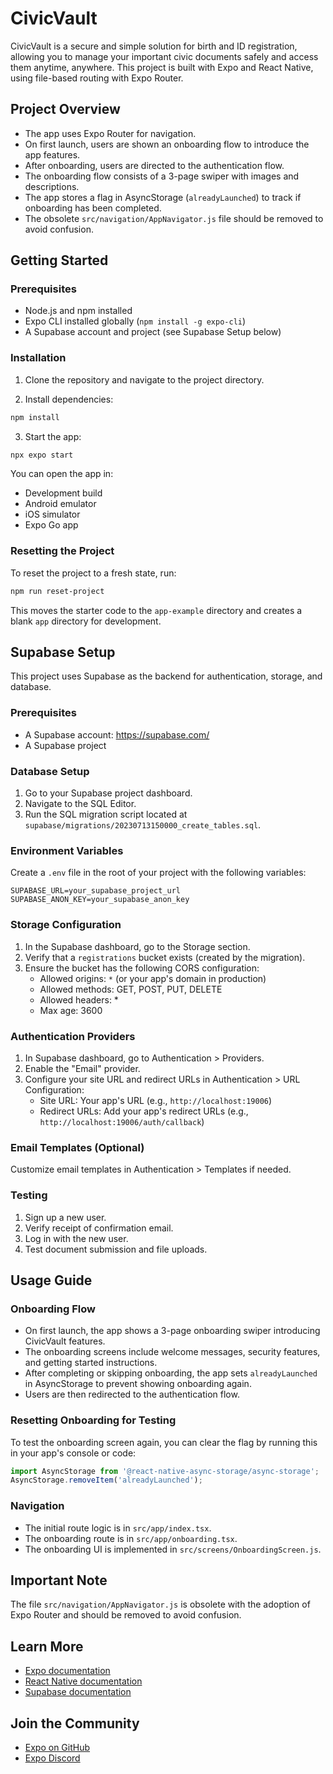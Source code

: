 # CivicVault

CivicVault is a secure and simple solution for birth and ID registration, allowing you to manage your important civic documents safely and access them anytime, anywhere. This project is built with Expo and React Native, using file-based routing with Expo Router.

## Project Overview

- The app uses Expo Router for navigation.
- On first launch, users are shown an onboarding flow to introduce the app features.
- After onboarding, users are directed to the authentication flow.
- The onboarding flow consists of a 3-page swiper with images and descriptions.
- The app stores a flag in AsyncStorage (`alreadyLaunched`) to track if onboarding has been completed.
- The obsolete `src/navigation/AppNavigator.js` file should be removed to avoid confusion.

## Getting Started

### Prerequisites

- Node.js and npm installed
- Expo CLI installed globally (`npm install -g expo-cli`)
- A Supabase account and project (see Supabase Setup below)

### Installation

1. Clone the repository and navigate to the project directory.

2. Install dependencies:

```bash
npm install
```

3. Start the app:

```bash
npx expo start
```

You can open the app in:

- Development build
- Android emulator
- iOS simulator
- Expo Go app

### Resetting the Project

To reset the project to a fresh state, run:

```bash
npm run reset-project
```

This moves the starter code to the `app-example` directory and creates a blank `app` directory for development.

## Supabase Setup

This project uses Supabase as the backend for authentication, storage, and database.

### Prerequisites

- A Supabase account: https://supabase.com/
- A Supabase project

### Database Setup

1. Go to your Supabase project dashboard.
2. Navigate to the SQL Editor.
3. Run the SQL migration script located at `supabase/migrations/20230713150000_create_tables.sql`.

### Environment Variables

Create a `.env` file in the root of your project with the following variables:

```env
SUPABASE_URL=your_supabase_project_url
SUPABASE_ANON_KEY=your_supabase_anon_key
```

### Storage Configuration

1. In the Supabase dashboard, go to the Storage section.
2. Verify that a `registrations` bucket exists (created by the migration).
3. Ensure the bucket has the following CORS configuration:
   - Allowed origins: `*` (or your app's domain in production)
   - Allowed methods: GET, POST, PUT, DELETE
   - Allowed headers: *
   - Max age: 3600

### Authentication Providers

1. In Supabase dashboard, go to Authentication > Providers.
2. Enable the "Email" provider.
3. Configure your site URL and redirect URLs in Authentication > URL Configuration:
   - Site URL: Your app's URL (e.g., `http://localhost:19006`)
   - Redirect URLs: Add your app's redirect URLs (e.g., `http://localhost:19006/auth/callback`)

### Email Templates (Optional)

Customize email templates in Authentication > Templates if needed.

### Testing

1. Sign up a new user.
2. Verify receipt of confirmation email.
3. Log in with the new user.
4. Test document submission and file uploads.

## Usage Guide

### Onboarding Flow

- On first launch, the app shows a 3-page onboarding swiper introducing CivicVault features.
- The onboarding screens include welcome messages, security features, and getting started instructions.
- After completing or skipping onboarding, the app sets `alreadyLaunched` in AsyncStorage to prevent showing onboarding again.
- Users are then redirected to the authentication flow.

### Resetting Onboarding for Testing

To test the onboarding screen again, you can clear the flag by running this in your app's console or code:

```js
import AsyncStorage from '@react-native-async-storage/async-storage';
AsyncStorage.removeItem('alreadyLaunched');
```

### Navigation

- The initial route logic is in `src/app/index.tsx`.
- The onboarding route is in `src/app/onboarding.tsx`.
- The onboarding UI is implemented in `src/screens/OnboardingScreen.js`.

## Important Note

The file `src/navigation/AppNavigator.js` is obsolete with the adoption of Expo Router and should be removed to avoid confusion.

## Learn More

- [Expo documentation](https://docs.expo.dev/)
- [React Native documentation](https://reactnative.dev/)
- [Supabase documentation](https://supabase.com/docs)

## Join the Community

- [Expo on GitHub](https://github.com/expo/expo)
- [Expo Discord](https://chat.expo.dev)
